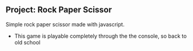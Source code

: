 Project: Rock Paper Scissor 
---

Simple rock paper scissor made with javascript.
- This game is playable completely through the the console, so back to old school
